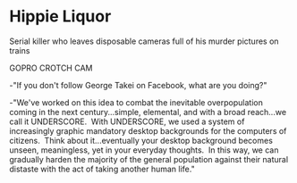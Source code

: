# Hippie Liquor

Serial killer who leaves disposable cameras full of his murder pictures on trains 

GOPRO CROTCH CAM

-"If you don't follow George Takei on Facebook, what are you doing?"

-"We've worked on this idea to combat the inevitable overpopulation coming in the next century...simple, elemental, and with a broad reach...we call it UNDERSCORE.  With UNDERSCORE, we used a system of increasingly graphic mandatory desktop backgrounds for the computers of citizens.  Think about it...eventually your desktop background becomes unseen, meaningless, yet in your everyday thoughts.  In this way, we can gradually harden the majority of the general population against their natural distaste with the act of taking another human life."     
